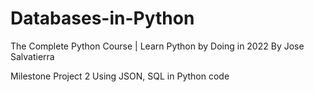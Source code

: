 # Databases-in-Python
The Complete Python Course | Learn Python by Doing in 2022
By Jose Salvatierra

Milestone Project 2
Using JSON, SQL in Python code

